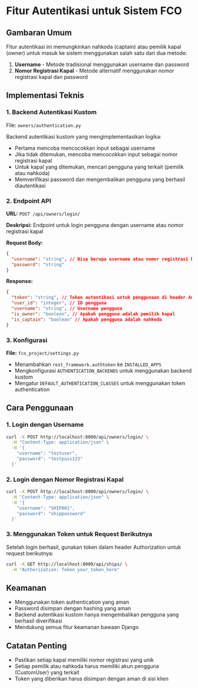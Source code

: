 # Fitur Autentikasi untuk Sistem FCO

## Gambaran Umum

Fitur autentikasi ini memungkinkan nahkoda (captain) atau pemilik kapal (owner) untuk masuk ke sistem menggunakan salah satu dari dua metode:

1. **Username** - Metode tradisional menggunakan username dan password
2. **Nomor Registrasi Kapal** - Metode alternatif menggunakan nomor registrasi kapal dan password

## Implementasi Teknis

### 1. Backend Autentikasi Kustom

File: `owners/authentication.py`

Backend autentikasi kustom yang mengimplementasikan logika:

- Pertama mencoba mencocokkan input sebagai username
- Jika tidak ditemukan, mencoba mencocokkan input sebagai nomor registrasi kapal
- Untuk kapal yang ditemukan, mencari pengguna yang terkait (pemilik atau nahkoda)
- Memverifikasi password dan mengembalikan pengguna yang berhasil diautentikasi

### 2. Endpoint API

**URL:** `POST /api/owners/login/`

**Deskripsi:** Endpoint untuk login pengguna dengan username atau nomor registrasi kapal

**Request Body:**

```json
{
  "username": "string", // Bisa berupa username atau nomor registrasi kapal
  "password": "string"
}
```

**Response:**

```json
{
  "token": "string", // Token autentikasi untuk penggunaan di header Authorization
  "user_id": "integer", // ID pengguna
  "username": "string", // Username pengguna
  "is_owner": "boolean", // Apakah pengguna adalah pemilik kapal
  "is_captain": "boolean" // Apakah pengguna adalah nahkoda
}
```

### 3. Konfigurasi

**File:** `fco_project/settings.py`

- Menambahkan `rest_framework.authtoken` ke `INSTALLED_APPS`
- Mengkonfigurasi `AUTHENTICATION_BACKENDS` untuk menggunakan backend kustom
- Mengatur `DEFAULT_AUTHENTICATION_CLASSES` untuk menggunakan token authentication

## Cara Penggunaan

### 1. Login dengan Username

```bash
curl -X POST http://localhost:8000/api/owners/login/ \
  -H "Content-Type: application/json" \
  -d '{
    "username": "testuser",
    "password": "testpass123"
  }'
```

### 2. Login dengan Nomor Registrasi Kapal

```bash
curl -X POST http://localhost:8000/api/owners/login/ \
  -H "Content-Type: application/json" \
  -d '{
    "username": "SHIP001",
    "password": "shippassword"
  }'
```

### 3. Menggunakan Token untuk Request Berikutnya

Setelah login berhasil, gunakan token dalam header Authorization untuk request berikutnya:

```bash
curl -X GET http://localhost:8000/api/ships/ \
  -H "Authorization: Token your_token_here"
```

## Keamanan

- Menggunakan token authentication yang aman
- Password disimpan dengan hashing yang aman
- Backend autentikasi kustom hanya mengembalikan pengguna yang berhasil diverifikasi
- Mendukung semua fitur keamanan bawaan Django

## Catatan Penting

- Pastikan setiap kapal memiliki nomor registrasi yang unik
- Setiap pemilik atau nahkoda harus memiliki akun pengguna (CustomUser) yang terkait
- Token yang diberikan harus disimpan dengan aman di sisi klien
